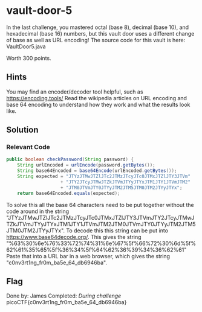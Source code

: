 # vault-door-5
In the last challenge, you mastered octal (base 8), decimal (base 10), and hexadecimal (base 16) numbers, but this vault door uses a different change of base as well as URL encoding! The source code for this vault is here: VaultDoor5.java

Worth 300 points.

## Hints
You may find an encoder/decoder tool helpful, such as https://encoding.tools/
Read the wikipedia articles on URL encoding and base 64 encoding to understand how they work and what the results look like.

## Solution
### Relevant Code
```java
public boolean checkPassword(String password) {
    String urlEncoded = urlEncode(password.getBytes());
    String base64Encoded = base64Encode(urlEncoded.getBytes());
    String expected = "JTYzJTMwJTZlJTc2JTMzJTcyJTc0JTMxJTZlJTY3JTVm"
                    + "JTY2JTcyJTMwJTZkJTVmJTYyJTYxJTM1JTY1JTVmJTM2"
                    + "JTM0JTVmJTY0JTYyJTM2JTM5JTM0JTM2JTYyJTYx";
    return base64Encoded.equals(expected);
```

To solve this all the base 64 characters need to be put together without the code around in the string "JTYzJTMwJTZlJTc2JTMzJTcyJTc0JTMxJTZlJTY3JTVmJTY2JTcyJTMwJTZkJTVmJTYyJTYxJTM1JTY1JTVmJTM2JTM0JTVmJTY0JTYyJTM2JTM5JTM0JTM2JTYyJTYx". To decode this this string can be put into https://www.base64decode.org/. 
This gives the string "%63%30%6e%76%33%72%74%31%6e%67%5f%66%72%30%6d%5f%62%61%35%65%5f%36%34%5f%64%62%36%39%34%36%62%61" Paste that into a URL bar in a web browser, which gives the string "c0nv3rt1ng_fr0m_ba5e_64_db6946ba".

## Flag
Done by: James
Completed: *During challenge*
picoCTF{c0nv3rt1ng_fr0m_ba5e_64_db6946ba}